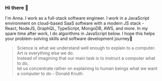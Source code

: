 ### Hi there 👋

<!--
**Annahcj/Annahcj** is a ✨ _special_ ✨ repository because its `README.md` (this file) appears on your GitHub profile.

Here are some ideas to get you started:

- 🔭 I’m currently working on ...
- 🌱 I’m currently learning ...
- 👯 I’m looking to collaborate on ...
- 🤔 I’m looking for help with ...
- 💬 Ask me about ...
- 📫 How to reach me: ...
- 😄 Pronouns: ...
- ⚡ Fun fact: ...
-->

I'm Anna. I work as a full-stack software engineer. I work in a JavaScript environment on cloud-based SaaS software
with a modern JS stack - React, NodeJS, GraphQL, TypeScript, MongoDB, AWS, and more. In my spare time after work, I do
algorithms in JavaScript below. I hope this helps your problem-solving skills and software development journey🌱
> Science is what we understand well enough to explain to a computer. Art is everything else we do.    
> Instead of imagining that our main task is to instruct a computer what to do,  
> let us concentrate rather on explaining to human beings what we want a computer to do - Donald Knuth.
